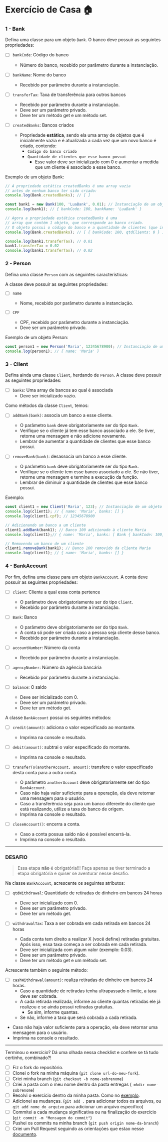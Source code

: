 # Exercício de Casa 🏠 
### 1 - Bank
Defina uma classe para um objeto `Bank`.
O banco deve possuir as seguintes propriedades:
- [ ] `bankCode`: Código do banco
  - Número do banco, recebido por parâmetro durante a instanciação.

- [ ] `bankName`: Nome do banco
  - Recebido por parâmetro durante a instanciação.

- [ ] `transferTax`: Taxa de transferência para outros bancos
  - Recebido por parâmetro durante a instanciação.
  - Deve ser um parâmetro privado.
  - Deve ter um método get e um método set.

- [ ] `createdBanks`: Bancos criados
  - Propriedade **estática**, sendo ela uma array de objetos que é inicialmente vazia e é atualizada a cada vez que um novo banco é criado, contendo:
    - `Código do banco criado`
    - `Quantidade de clientes que esse banco possui`
      - Esse valor deve ser inicializado com 0 e aumentar a medida que um cliente é associado a esse banco.

Exemplo de um objeto Bank:
```javascript
// A propriedade estática createdBanks é uma array vazia
// antes de nenhum banco ter sido criado:
console.log(Bank.createdBanks); // [ ]

const bank1 = new Bank(100, 'LuaBank', 0.01); // Instanciação de um objeto Bank.
console.log(bank1); // { bankCode: 100, bankName: 'LuaBank' }

// Agora a propriedade estática createdBanks é uma
// array que contém 1 objeto, que corresponde ao banco criado.
// O objeto possui o código do banco e a quantidade de clientes (que inicialmente é 0):
console.log(Bank.createdBanks); // [ { bankCode: 100, qtdClients: 0 } ]

console.log(bank1.transferTax); // 0.01
bank1.transferTax = 0.02
console.log(bank1.transferTax); // 0.02
```

### 2 - Person
Defina uma classe `Person` com as seguintes características:

A classe deve possuir as seguintes propriedades:
- [ ] `name`
  - Nome, recebido por parâmetro durante a instanciação.

- [ ] `CPF`
  - CPF, recebido por parâmetro durante a instanciação.
  - Deve ser um parâmetro privado.

Exemplo de um objeto Person:
```javascript
const person1 = new Person('Maria', 12345678900); // Instanciação de um objeto Person.
console.log(person1); // { name: 'Maria' }
```

### 3 - Client
Defina ainda uma classe `Client`, herdando de `Person`.
A classe deve possuir as seguintes propriedades:

- [ ] `banks`: Uma array de bancos ao qual é associada 
  - Deve ser inicializado vazio.

Como métodos da classe `Client`, temos:
- [ ] `addBank(bank)`: associa um banco a esse cliente.
  - O parâmetro `bank` deve obrigatoriamente ser do tipo `Bank`.
  - Verifique se o cliente já tem esse banco associado a ele. Se tiver, retorne uma mensagem e não adicione novamente.
  - Lembrar de aumentar a quantidade de clientes que esse banco possui. 

- [ ] `removeBank(bank)`: desassocia um banco a esse cliente.
  - O parâmetro `bank` deve obrigatoriamente ser do tipo `Bank`.
  - Verifique se o cliente tem esse banco associado a ele. Se não tiver, retorne uma mensagem e termine a execução da função.
  - Lembrar de diminuir a quantidade de clientes que esse banco possui. 

Exemplo:
```javascript
const client1 = new Client('Maria', 123); // Instanciação de um objeto Client.
console.log(client1); // { name: 'Maria', banks: [] }
console.log(client1.cpf); // 12345678900

// Adicionando um banco a um cliente
client1.addBank(bank1); // Banco 100 adicionado à cliente Maria
console.log(client1);// { name: 'Maria', banks: [ Bank { bankCode: 100, bankName: 'LuaBank' } ] }

// Removendo um banco de um cliente
client1.removeBank(bank1); // Banco 100 removido da cliente Maria
console.log(client1); // { name: 'Maria', banks: [] }
```

### 4 - BankAccount
Por fim, defina uma classe para um objeto `BankAccount`.
A conta deve possuir as seguintes propriedades:
- [ ] `client`: Cliente a qual essa conta pertence
  - O parâmetro deve obrigatoriamente ser do tipo `Client`.
  - Recebido por parâmetro durante a instanciação.

- [ ] `Bank`: Banco
  - O parâmetro deve obrigatoriamente ser do tipo `Bank`.
  - A conta só pode ser criada caso a pessoa seja cliente desse banco.
  - Recebido por parâmetro durante a instanciação.

- [ ] `accountNumber`: Número da conta
  - Recebido por parâmetro durante a instanciação.
  
- [ ] `agencyNumber`: Número da agência bancária
  - Recebido por parâmetro durante a instanciação.
  
- [ ] `balance`: O saldo
  - Deve ser inicializado com 0.
  - Deve ser um parâmetro privado.
  - Deve ter um método get.

A classe `BankAccount` possui os seguintes métodos:
- [ ] `credit(amount)`: adiciona o valor especificado ao montante.
  - Imprima na console o resultado.

- [ ] `debit(amount)`: subtrai o valor especificado do montante.
  - Imprima na console o resultado.

- [ ] `transferTo(anotherAccount, amount)`: transfere o valor especificado desta conta para a outra conta.
  - O parâmetro `anotherAccount` deve obrigatoriamente ser do tipo `BankAccount`.
  - Caso não haja valor suficiente para a operação, ela deve retornar uma mensagem para o usuário.
  - Caso a transferência seja para um banco diferente do cliente que está realizando, utilize a taxa do banco de origem.
  - Imprima na console o resultado.

- [ ] `closeAccount()`: encerra a conta.
  - Caso a conta possua saldo não é possível encerrá-la.
  - Imprima na console o resultado.

---

### DESAFIO
> Essa etapa **não** é obrigatória!!!
> Faça apenas se tiver terminado a etapa obrigatória e quiser se aventurar nesse desafio.

Na classe `BankAccount`, acrescente os seguintes atributos:

 - [ ] `qtdWithdrawal`: Quantidade de retiradas de dinheiro em bancos 24 horas
   - Deve ser inicializado com 0.
   - Deve ser um parâmetro privado.
   - Deve ter um método get.
 
 - [ ] `withdrawalTax`: Taxa a ser cobrada em cada retirada em bancos 24 horas
   - Cada conta tem direito a realizar X (você define) retiradas gratuitas. Após isso, essa taxa começa a ser cobrada em cada retirada.
   - Deve ser inicializada com algum valor (exemplo: 0.03).
   - Deve ser um parâmetro privado.
   - Deve ter um método get e um método set.

Acrescente também o seguinte método:
 - [ ] `cashWithdrawal(amount)`: realiza retiradas de dinheiro em bancos 24 horas.
   - Caso a quantidade de retiradas tenha ultrapassado o limite, a taxa deve ser cobrada.
   - A cada retirada realizada, informe ao cliente quantas retiradas ele já realizou e se ainda possui retiradas gratuitas.
     - Se sim, informe quantas.
    - Se não, informe a taxa que será cobrada a cada retirada.
  - Caso não haja valor suficiente para a operação, ela deve retornar uma mensagem para o usuário.
  - Imprima na console o resultado.

---

Terminou o exercício? Dá uma olhada nessa checklist e confere se tá tudo certinho, combinado?!

- [ ] Fiz o fork do repositório.
- [ ] Clonei o fork na minha máquina (`git clone url-do-meu-fork`).
- [ ] Criei minha branch (` git checkout -b nome-sobrenome `)
- [ ] Criei a pasta com o meu nome dentro da pasta entregas (` mkdir nome-sobrenome`)
- [ ] Resolvi o exercício dentro da minha pasta. Como no [exemplo](/on21-imersao-js-S1-TDD/exercicios/para-casa/entregas/exemplo-nome-sobrenome/).
- [ ] Adicionei as mudanças. (`git add .` para adicionar todos os arquivos, ou `git add nome_do_arquivo` para adicionar um arquivo específico)
- [ ] Commitei a cada mudança significativa ou na finalização do exercício (`git commit -m "Mensagem do commit"`)
- [ ] Pushei os commits na minha branch (`git push origin nome-da-branch`)
- [ ] Criei um Pull Request seguindo as orientações que estao nesse [documento](/on21-imersao-js-S1-TDD/exercicios/para-casa/instrucoes-pull-request.md).